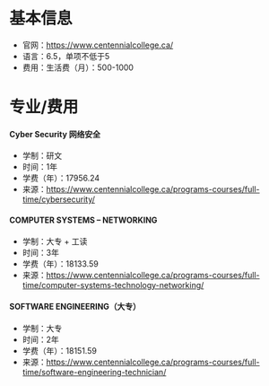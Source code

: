 # 基本信息

- 官网：https://www.centennialcollege.ca/
- 语言：6.5，单项不低于5
- 费用：生活费（月）：500-1000



# 专业/费用

#### Cyber Security 网络安全

- 学制：研文
- 时间：1年
- 学费（年）：17956.24
- 来源：https://www.centennialcollege.ca/programs-courses/full-time/cybersecurity/



#### COMPUTER SYSTEMS – NETWORKING

- 学制：大专 + 工读
- 时间：3年
- 学费（年）：18133.59
- 来源：https://www.centennialcollege.ca/programs-courses/full-time/computer-systems-technology-networking/



#### SOFTWARE ENGINEERING（大专）

- 学制：大专
- 时间：2年
- 学费（年）：18151.59
- 来源：https://www.centennialcollege.ca/programs-courses/full-time/software-engineering-technician/